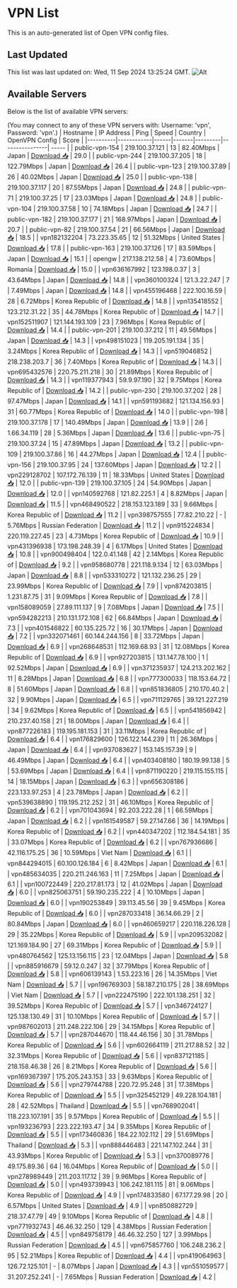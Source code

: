 # VPN List

This is an auto-generated list of Open VPN config files.

## Last Updated

This list was last updated on: Wed, 11 Sep 2024 13:25:24 GMT.
![Alt](https://repobeats.axiom.co/api/embed/186b98318ef1479477931607c1ad7d823f12451f.svg "Repobeats analytics image")

## Available Servers

Below is the list of available VPN servers:

(You may connect to any of these VPN servers with: Username: 'vpn', Password: 'vpn'.)
| Hostname | IP Address | Ping | Speed | Country | OpenVPN Config | Score |
|----------|------------|------|-------|---------|----------------| ----- |
| public-vpn-154 | 219.100.37.121 | 13 | 82.40Mbps | Japan | [Download 📥](./configs/server_0_JP.ovpn) | 29.0 |
| public-vpn-244 | 219.100.37.205 | 18 | 122.79Mbps | Japan | [Download 📥](./configs/server_1_JP.ovpn) | 26.4 |
| public-vpn-123 | 219.100.37.89 | 26 | 40.02Mbps | Japan | [Download 📥](./configs/server_2_JP.ovpn) | 25.0 |
| public-vpn-138 | 219.100.37.117 | 20 | 87.55Mbps | Japan | [Download 📥](./configs/server_3_JP.ovpn) | 24.8 |
| public-vpn-71 | 219.100.37.25 | 17 | 23.03Mbps | Japan | [Download 📥](./configs/server_4_JP.ovpn) | 24.8 |
| public-vpn-104 | 219.100.37.58 | 10 | 74.18Mbps | Japan | [Download 📥](./configs/server_5_JP.ovpn) | 24.7 |
| public-vpn-182 | 219.100.37.177 | 21 | 168.97Mbps | Japan | [Download 📥](./configs/server_6_JP.ovpn) | 20.7 |
| public-vpn-82 | 219.100.37.54 | 21 | 66.56Mbps | Japan | [Download 📥](./configs/server_7_JP.ovpn) | 18.5 |
| vpn182132204 | 73.223.35.65 | 12 | 51.32Mbps | United States | [Download 📥](./configs/server_8_US.ovpn) | 17.8 |
| public-vpn-163 | 219.100.37.126 | 17 | 83.59Mbps | Japan | [Download 📥](./configs/server_9_JP.ovpn) | 15.1 |
| opengw | 217.138.212.58 | 4 | 73.60Mbps | Romania | [Download 📥](./configs/server_10_RO.ovpn) | 15.0 |
| vpn636167992 | 123.198.0.37 | 3 | 43.64Mbps | Japan | [Download 📥](./configs/server_11_JP.ovpn) | 14.8 |
| vpn360100324 | 121.3.22.247 | 7 | 7.49Mbps | Japan | [Download 📥](./configs/server_12_JP.ovpn) | 14.8 |
| vpn455196468 | 222.100.16.59 | 28 | 6.72Mbps | Korea Republic of | [Download 📥](./configs/server_13_KR.ovpn) | 14.8 |
| vpn135418552 | 123.212.31.22 | 35 | 44.78Mbps | Korea Republic of | [Download 📥](./configs/server_14_KR.ovpn) | 14.7 |
| vpn152511907 | 121.144.193.109 | 23 | 7.96Mbps | Korea Republic of | [Download 📥](./configs/server_15_KR.ovpn) | 14.4 |
| public-vpn-201 | 219.100.37.212 | 11 | 49.56Mbps | Japan | [Download 📥](./configs/server_16_JP.ovpn) | 14.3 |
| vpn498151023 | 119.205.191.134 | 35 | 3.24Mbps | Korea Republic of | [Download 📥](./configs/server_17_KR.ovpn) | 14.3 |
| vpn519046852 | 218.238.203.7 | 36 | 7.40Mbps | Korea Republic of | [Download 📥](./configs/server_18_KR.ovpn) | 14.3 |
| vpn695432576 | 220.75.211.218 | 30 | 21.89Mbps | Korea Republic of | [Download 📥](./configs/server_19_KR.ovpn) | 14.3 |
| vpn119377943 | 59.9.97.190 | 32 | 9.75Mbps | Korea Republic of | [Download 📥](./configs/server_20_KR.ovpn) | 14.2 |
| public-vpn-230 | 219.100.37.202 | 28 | 97.47Mbps | Japan | [Download 📥](./configs/server_21_JP.ovpn) | 14.1 |
| vpn591193682 | 121.134.156.93 | 31 | 60.77Mbps | Korea Republic of | [Download 📥](./configs/server_22_KR.ovpn) | 14.0 |
| public-vpn-198 | 219.100.37.178 | 17 | 140.49Mbps | Japan | [Download 📥](./configs/server_23_JP.ovpn) | 13.9 |
| 2i6 | 1.66.34.119 | 28 | 5.36Mbps | Japan | [Download 📥](./configs/server_24_JP.ovpn) | 13.6 |
| public-vpn-75 | 219.100.37.24 | 15 | 47.89Mbps | Japan | [Download 📥](./configs/server_25_JP.ovpn) | 13.2 |
| public-vpn-109 | 219.100.37.86 | 16 | 44.27Mbps | Japan | [Download 📥](./configs/server_26_JP.ovpn) | 12.4 |
| public-vpn-156 | 219.100.37.95 | 24 | 137.60Mbps | Japan | [Download 📥](./configs/server_27_JP.ovpn) | 12.2 |
| vpn229128702 | 107.172.76.139 | 11 | 18.33Mbps | United States | [Download 📥](./configs/server_28_US.ovpn) | 12.0 |
| public-vpn-139 | 219.100.37.105 | 24 | 54.90Mbps | Japan | [Download 📥](./configs/server_29_JP.ovpn) | 12.0 |
| vpn140592768 | 121.82.225.1 | 4 | 8.82Mbps | Japan | [Download 📥](./configs/server_30_JP.ovpn) | 11.5 |
| vpn468490522 | 218.153.123.189 | 33 | 9.66Mbps | Korea Republic of | [Download 📥](./configs/server_31_KR.ovpn) | 11.2 |
| vpn398757555 | 77.82.210.22 | - | 5.76Mbps | Russian Federation | [Download 📥](./configs/server_32_RU.ovpn) | 11.2 |
| vpn915224834 | 220.119.227.45 | 23 | 4.73Mbps | Korea Republic of | [Download 📥](./configs/server_33_KR.ovpn) | 10.9 |
| vpn431396938 | 173.198.248.39 | 4 | 6.17Mbps | United States | [Download 📥](./configs/server_34_US.ovpn) | 10.8 |
| vpn900498404 | 122.0.41.148 | 42 | 2.14Mbps | Korea Republic of | [Download 📥](./configs/server_35_KR.ovpn) | 9.2 |
| vpn958680778 | 221.118.9.134 | 12 | 63.03Mbps | Japan | [Download 📥](./configs/server_36_JP.ovpn) | 8.8 |
| vpn533310272 | 121.132.236.25 | 29 | 23.99Mbps | Korea Republic of | [Download 📥](./configs/server_37_KR.ovpn) | 7.9 |
| vpn874203815 | 1.231.87.75 | 31 | 9.09Mbps | Korea Republic of | [Download 📥](./configs/server_38_KR.ovpn) | 7.8 |
| vpn158089059 | 27.89.111.137 | 9 | 7.08Mbps | Japan | [Download 📥](./configs/server_39_JP.ovpn) | 7.5 |
| vpn594282213 | 210.131.172.108 | 62 | 66.84Mbps | Japan | [Download 📥](./configs/server_40_JP.ovpn) | 7.3 |
| vpn401546822 | 60.135.225.72 | 16 | 30.17Mbps | Japan | [Download 📥](./configs/server_41_JP.ovpn) | 7.2 |
| vpn332071461 | 60.144.244.156 | 8 | 33.72Mbps | Japan | [Download 📥](./configs/server_42_JP.ovpn) | 6.9 |
| vpn268648531 | 112.169.68.93 | 31 | 12.08Mbps | Korea Republic of | [Download 📥](./configs/server_43_KR.ovpn) | 6.9 |
| vpn927203815 | 131.147.78.100 | 1 | 92.52Mbps | Japan | [Download 📥](./configs/server_44_JP.ovpn) | 6.9 |
| vpn371235937 | 124.213.202.162 | 11 | 8.28Mbps | Japan | [Download 📥](./configs/server_45_JP.ovpn) | 6.8 |
| vpn777300033 | 118.153.64.72 | 8 | 51.60Mbps | Japan | [Download 📥](./configs/server_46_JP.ovpn) | 6.8 |
| vpn851836805 | 210.170.40.2 | 32 | 9.90Mbps | Japan | [Download 📥](./configs/server_47_JP.ovpn) | 6.5 |
| vpn711129765 | 39.121.227.219 | 34 | 9.62Mbps | Korea Republic of | [Download 📥](./configs/server_48_KR.ovpn) | 6.5 |
| vpn541856942 | 210.237.40.158 | 21 | 18.00Mbps | Japan | [Download 📥](./configs/server_49_JP.ovpn) | 6.4 |
| vpn877226183 | 119.195.181.153 | 31 | 33.11Mbps | Korea Republic of | [Download 📥](./configs/server_50_KR.ovpn) | 6.4 |
| vpn176829600 | 126.122.144.239 | 11 | 26.36Mbps | Japan | [Download 📥](./configs/server_51_JP.ovpn) | 6.4 |
| vpn937083627 | 153.145.157.39 | 9 | 46.49Mbps | Japan | [Download 📥](./configs/server_52_JP.ovpn) | 6.4 |
| vpn403408180 | 180.19.99.138 | 5 | 53.69Mbps | Japan | [Download 📥](./configs/server_53_JP.ovpn) | 6.4 |
| vpn871190220 | 219.115.155.115 | 14 | 18.15Mbps | Japan | [Download 📥](./configs/server_54_JP.ovpn) | 6.3 |
| vpn656308186 | 223.133.97.253 | 4 | 23.78Mbps | Japan | [Download 📥](./configs/server_55_JP.ovpn) | 6.2 |
| vpn539638890 | 119.195.212.252 | 31 | 46.10Mbps | Korea Republic of | [Download 📥](./configs/server_56_KR.ovpn) | 6.2 |
| vpn701043694 | 92.203.222.28 | 1 | 66.59Mbps | Japan | [Download 📥](./configs/server_57_JP.ovpn) | 6.2 |
| vpn161549587 | 59.27.147.66 | 36 | 14.19Mbps | Korea Republic of | [Download 📥](./configs/server_58_KR.ovpn) | 6.2 |
| vpn440347202 | 112.184.54.181 | 35 | 33.07Mbps | Korea Republic of | [Download 📥](./configs/server_59_KR.ovpn) | 6.2 |
| vpn767936686 | 42.116.175.25 | 36 | 10.59Mbps | Viet Nam | [Download 📥](./configs/server_60_VN.ovpn) | 6.1 |
| vpn844294015 | 60.100.126.184 | 6 | 8.42Mbps | Japan | [Download 📥](./configs/server_61_JP.ovpn) | 6.1 |
| vpn485634035 | 220.211.246.163 | 11 | 7.25Mbps | Japan | [Download 📥](./configs/server_62_JP.ovpn) | 6.1 |
| vpn100722449 | 220.217.81.173 | 12 | 41.02Mbps | Japan | [Download 📥](./configs/server_63_JP.ovpn) | 6.0 |
| vpn825063751 | 59.190.235.222 | 4 | 10.10Mbps | Japan | [Download 📥](./configs/server_64_JP.ovpn) | 6.0 |
| vpn190253849 | 39.113.45.56 | 39 | 9.45Mbps | Korea Republic of | [Download 📥](./configs/server_65_KR.ovpn) | 6.0 |
| vpn287033418 | 36.14.66.29 | 2 | 80.84Mbps | Japan | [Download 📥](./configs/server_66_JP.ovpn) | 6.0 |
| vpn460659217 | 220.118.226.128 | 29 | 35.22Mbps | Korea Republic of | [Download 📥](./configs/server_67_KR.ovpn) | 5.9 |
| vpn209532082 | 121.169.184.90 | 27 | 69.31Mbps | Korea Republic of | [Download 📥](./configs/server_68_KR.ovpn) | 5.9 |
| vpn480764562 | 125.13.156.115 | 23 | 12.04Mbps | Japan | [Download 📥](./configs/server_69_JP.ovpn) | 5.8 |
| vpn885916679 | 59.12.0.247 | 32 | 37.79Mbps | Korea Republic of | [Download 📥](./configs/server_70_KR.ovpn) | 5.8 |
| vpn606139143 | 1.53.223.16 | 26 | 14.35Mbps | Viet Nam | [Download 📥](./configs/server_71_VN.ovpn) | 5.7 |
| vpn196769303 | 58.187.210.175 | 28 | 38.69Mbps | Viet Nam | [Download 📥](./configs/server_72_VN.ovpn) | 5.7 |
| vpn222475190 | 222.101.138.251 | 32 | 39.52Mbps | Korea Republic of | [Download 📥](./configs/server_73_KR.ovpn) | 5.7 |
| vpn346724127 | 125.138.130.49 | 31 | 10.10Mbps | Korea Republic of | [Download 📥](./configs/server_74_KR.ovpn) | 5.7 |
| vpn987602013 | 211.248.222.106 | 29 | 34.15Mbps | Korea Republic of | [Download 📥](./configs/server_75_KR.ovpn) | 5.7 |
| vpn287044670 | 118.44.46.156 | 30 | 31.78Mbps | Korea Republic of | [Download 📥](./configs/server_76_KR.ovpn) | 5.6 |
| vpn602664119 | 211.217.88.52 | 32 | 32.31Mbps | Korea Republic of | [Download 📥](./configs/server_77_KR.ovpn) | 5.6 |
| vpn837121185 | 218.158.46.38 | 26 | 8.21Mbps | Korea Republic of | [Download 📥](./configs/server_78_KR.ovpn) | 5.6 |
| vpn169367397 | 175.205.243.153 | 33 | 9.63Mbps | Korea Republic of | [Download 📥](./configs/server_79_KR.ovpn) | 5.6 |
| vpn279744788 | 220.72.95.248 | 31 | 17.38Mbps | Korea Republic of | [Download 📥](./configs/server_80_KR.ovpn) | 5.5 |
| vpn325452129 | 49.228.104.181 | 28 | 42.52Mbps | Thailand | [Download 📥](./configs/server_81_TH.ovpn) | 5.5 |
| vpn768902041 | 118.223.107.191 | 35 | 9.57Mbps | Korea Republic of | [Download 📥](./configs/server_82_KR.ovpn) | 5.5 |
| vpn193236793 | 223.222.193.47 | 34 | 9.35Mbps | Korea Republic of | [Download 📥](./configs/server_83_KR.ovpn) | 5.5 |
| vpn173460836 | 184.22.102.112 | 29 | 51.69Mbps | Thailand | [Download 📥](./configs/server_84_TH.ovpn) | 5.3 |
| vpn888446483 | 221.147.102.244 | 31 | 43.93Mbps | Korea Republic of | [Download 📥](./configs/server_85_KR.ovpn) | 5.3 |
| vpn370089776 | 49.175.89.36 | 64 | 16.04Mbps | Korea Republic of | [Download 📥](./configs/server_86_KR.ovpn) | 5.0 |
| vpn278989449 | 211.203.117.12 | 39 | 9.96Mbps | Korea Republic of | [Download 📥](./configs/server_87_KR.ovpn) | 5.0 |
| vpn493739943 | 106.242.181.115 | 81 | 9.06Mbps | Korea Republic of | [Download 📥](./configs/server_88_KR.ovpn) | 4.9 |
| vpn174833580 | 67.177.29.98 | 20 | 6.57Mbps | United States | [Download 📥](./configs/server_89_US.ovpn) | 4.9 |
| vpn850882729 | 218.37.47.79 | 49 | 9.10Mbps | Korea Republic of | [Download 📥](./configs/server_90_KR.ovpn) | 4.8 |
| vpn771932743 | 46.46.32.250 | 129 | 4.38Mbps | Russian Federation | [Download 📥](./configs/server_91_RU.ovpn) | 4.5 |
| vpn849758179 | 46.46.32.250 | 127 | 3.99Mbps | Russian Federation | [Download 📥](./configs/server_92_RU.ovpn) | 4.5 |
| vpn675857760 | 106.248.236.2 | 95 | 52.21Mbps | Korea Republic of | [Download 📥](./configs/server_93_KR.ovpn) | 4.4 |
| vpn419064963 | 126.72.125.101 | - | 8.07Mbps | Japan | [Download 📥](./configs/server_94_JP.ovpn) | 4.3 |
| vpn551059577 | 31.207.252.241 | - | 7.65Mbps | Russian Federation | [Download 📥](./configs/server_95_RU.ovpn) | 4.2 |
